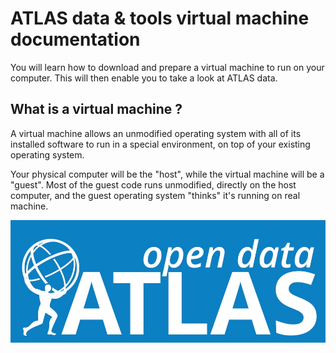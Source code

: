 # ATLAS data & tools virtual machine documentation

You will learn how to download and prepare a virtual machine to run on your computer.  This will then enable you to take a look at ATLAS data.

## What is a virtual machine ?

A virtual machine allows an unmodified operating system with all of its installed software to run in a special environment, on top of your existing operating system. 

Your physical computer will be the "host", while the virtual machine will be a "guest". Most of the guest code runs unmodified, directly on the host computer, and the guest operating system "thinks" it's running on real machine.


![](pictures/opendataLogo.jpg)

